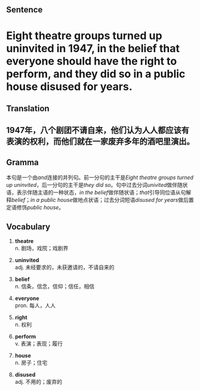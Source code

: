 ## Sentence       

<h1>Eight theatre groups turned up uninvited in 1947, in the belief that everyone should have the right to perform, and they did so in a public house disused for years.</h1>

## Translation       

<h2>1947年，八个剧团不请自来，他们认为人人都应该有表演的权利，而他们就在一家废弃多年的酒吧里演出。</h2>

## Gramma         

本句是一个由*and*连接的并列句。前一分句的主干是*Eight theatre groups turned up uninvited*，后一分句的主干是*they did so*。句中过去分词*univited*做伴随状语，表示伴随主语的一种状态，*in the belief*做伴随状语；*that*引导同位语从句解释*belief*；*in a public house*做地点状语；过去分词短语*disused for years*做后置定语修饰*public house*。      


## Vocabulary   

1. **theatre**      
n. 剧场，戏院；戏剧界        

2. **uninvited**      
adj. 未经要求的，未获邀请的，不请自来的        

3. **belief**      
n. 信条，信念，信仰；信任，相信        

4. **everyone**        
pron. 每人，人人        

5. **right**       
n. 权利         

6. **perform**        
v. 表演；表现；履行        

7. **house**       
n. 房子；住宅       

8. **disused**        
adj. 不用的；废弃的       

